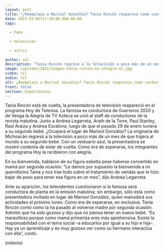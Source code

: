 ```yaml
---
layout: post
title: "¿Reemplaza a Marisol González? Tania Rincón reaparece como conductora en programa 'Hoy'"
date: 2021-03-05T17:19:00.000-06:00
tags:
  
  - Fama
  
  - television
  
  - actriz
  
author: nil
description: "Tania Rincón regresó a la televisión a poco más de un mes de que trajera al mundo a su segundo bebé. Ante su reaparición y la ausencia de Marisol González, los internautas cuestionaron si la ex conductora de VLA será su reemplazo. "
image: /uploads/2021/images-tania-rincon-se-integra-al.jpg
video: nil
audio: nil
alt: ¿Reemplaza a Marisol González? Tania Rincón reaparece como conductora en programa 'Hoy'
front: false
section: Espectáculos
---
```


Tania Rincón está de vuelta, la presentadora de televisión reapareció en el programa Hoy de Televisa. La famosa ex conductora de Guerreros 2020 y de Venga la Alegría de TV Azteca se unió al staff de conductores de la revista matutina. Junto a Andrea Legarreta, Arath de la Torre, Paul Stanley, Raúl Araiza y Andrea Escalona, luego de que el pasado 29 de enero tuviera a su segundo bebé. ¿Ocupará el lugar de Marisol González? La originaria de Michoacán regresó a la televisión a poco más de un mes de que trajera al mundo a su segundo bebé. Con un vestuario azul, la presentadora se mostró contenta de estar de vuelta. Como era de esperarse, los integrantes del programa Hoy la recibieron con alegría. 

En su bienvenida, hablaron de su figura esbelta pese haberse convertido en mamá por segunda ocasión.  “Le damos por supuesto la bienvenida a mi queridísima Tania y nos trae todo sobre el tratamiento de vendas que le hizo bajar de peso para tener esa figura en un mes”, dijo Andrea Legarreta 

Ante su aparición, los televidentes cuestionaron si la famosa será conductora de planta en la emisión matutina; sin embargo, sólo está como presentadora invitada en lugar de Marisol González, quien reanudará sus actividades el próximo lunes. Como era de esperarse, en exclusiva. Tania Rincón contó cómo la ha pasado al volverse madre por segunda ocasión. Admitió que ha sido gozoso y dijo que no piensa tener un nuevo bebé. “Es maravilloso porque como mamá primeriza eres más aprehensiva. Existe la responsabilidad con el tema social –a educarlos por igual a su hijo e hija–. Hay ya un aprendizaje y es muy gozoso ver como su hermano interactúa con ella”, contó. 

(milenio)